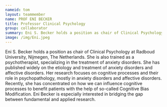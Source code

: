 ```yaml
---
nameid: tom
layout: teammember
name: PROF ENI BECKER
title: Professor Clinical Psychology
group: collaborator
summary: Eni S. Becker holds a position as chair of Clinical Psychology at Radboud University, Nijmegen, The Netherlands. She is also trained as a psychotherapist, specializing in the treatment of anxiety disorders.
image: /img/Eni.jpeg
---
```



Eni S. Becker holds a position as chair of Clinical Psychology at Radboud University, Nijmegen, The Netherlands. She is also trained as a psychotherapist, specializing in the treatment of anxiety disorders. She has published widely on the etiology and treatment of anxiety disorders and affective disorders. Her research focuses on cognitive processes and their role in psychopathology, mostly in anxiety disorders and affective disorders. Recently, she has concentrated on how we can influence cognitive processes to benefit patients with the help of so-called Cognitive Bias Modification. Eni Becker is especially interested in bridging the gap between fundamental and applied research.
